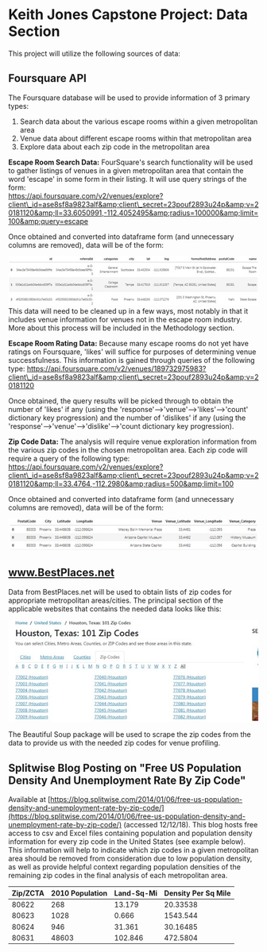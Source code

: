 # Keith Jones Capstone Project:  Data Section

This project will utilize the following sources of data:

## Foursquare API

The Foursquare database will be used to provide information of 3 primary types:

1. Search data about the various escape rooms within a given metropolitan area
2. Venue data about different escape rooms within that metropolitan area
3. Explore data about each zip code in the metropolitan area

**Escape Room Search Data:**  FourSquare&#39;s search functionality will be used to gather listings of venues in a given metropolitan area that contain the word &#39;escape&#39; in some form in their listing.  It will use query strings of the form:  
https://api.foursquare.com/v2/venues/explore?client\_id=ase8sf8a9823alf&amp;client\_secret=23pouf2893u24p&amp;v=20181120&amp;ll=33.6050991,-112.4052495&amp;radius=100000&amp;limit=100&amp;query=escape

Once obtained and converted into dataframe form (and unnecessary columns are removed), data will be of the form:

 ![Escape Room Data](/escaperoomdata.jpg)
 This data will need to be cleaned up in a few ways, most notably in that it includes venue information for venues not in the escape room industry.  More about this process will be included in the Methodology section.

**Escape Room Rating Data:**  Because many escape rooms do not yet have ratings on Foursquare, &#39;likes&#39; will suffice for purposes of determining venue successfulness.  This information is gained through queries of the following type: 
https://api.foursquare.com/v2/venues/189732975983?client\_id=ase8sf8a9823alf&amp;client\_secret=23pouf2893u24p&amp;v=20181120

Once obtained, the query results will be picked through to obtain the number of &#39;likes&#39; if any (using the &#39;response&#39;-->&#39;venue&#39;-->&#39;likes&#39;-->&#39;count&#39; dictionary key progression) and the number of &#39;dislikes&#39; if any (using the &#39;response&#39;-->&#39;venue&#39;-->&#39;dislike&#39;-->&#39;count dictionary key progression).

**Zip Code Data:**  The analysis will require venue exploration information from the various zip codes in the chosen metropolitan area.  Each zip code will require a query of the following type:  
https://api.foursquare.com/v2/venues/explore?client\_id=ase8sf8a9823alf&amp;client\_secret=23pouf2893u24p&amp;v=20181120&amp;ll=33.4764,-112.2980&amp;radius=500&amp;limit=100

Once obtained and converted into dataframe form (and unnecessary columns are removed), data will be of the form:

 ![](/zipcodes.jpg)

## www.BestPlaces.net

Data from BestPlaces.net will be used to obtain lists of zip codes for appropriate metropolitan areas/cities.  The principal section of the applicable websites that contains the needed data looks like this:

 ![](/bestplaces.jpg)
 
The Beautiful Soup package will be used to scrape the zip codes from the data to provide us with the needed zip codes for venue profiling.

## Splitwise Blog Posting on &quot;Free US Population Density And Unemployment Rate By Zip Code&quot;

Available at [https://blog.splitwise.com/2014/01/06/free-us-population-density-and-unemployment-rate-by-zip-code/](https://blog.splitwise.com/2014/01/06/free-us-population-density-and-unemployment-rate-by-zip-code/) (accessed 12/12/18).  This blog hosts free access to csv and Excel files containing population and population density information for every zip code in the United States (see example below).  This information will help to indicate which zip codes in a given metropolitan area should be removed from consideration due to low population density, as well as provide helpful context regarding population densities of the remaining zip codes in the final analysis of each metropolitan area.

| Zip/ZCTA | 2010 Population | Land-Sq-Mi | Density Per Sq Mile |
| --- | --- | --- | --- |
| 80622 | 268 | 13.179 | 20.33538 |
| 80623 | 1028 | 0.666 | 1543.544 |
| 80624 | 946 | 31.361 | 30.16485 |
| 80631 | 48603 | 102.846 | 472.5804 |
